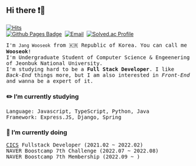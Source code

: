 ## Hi there ❗👋

[![Hits](https://hits.seeyoufarm.com/api/count/incr/badge.svg?url=https%3A%2F%2Fgithub.com%2Fwkddntjr1123%2Fhit-counter&count_bg=%2379C83D&title_bg=%23555555&icon=&icon_color=%23E7E7E7&title=hits&edge_flat=false)](https://hits.seeyoufarm.com)
<br/>
[![Github Pages Badge](https://img.shields.io/badge/Blog-2c384a?style=flat-square&logo=GitHub&logoColor=ffffff)](https://wkddntjr1123.github.io)&nbsp;
[![Email](http://img.shields.io/badge/-wkddntjr1123@gmail.com-4885ed?style=flat-square&logo=gmail&link=mailto:wkddntjr1123@gmail.com)](mailto:wkddntjr1123@gmail.com)&nbsp;
[![Solved.ac Profile](http://mazassumnida.wtf/api/mini/generate_badge?boj=wkddntjr1123)](https://solved.ac/wkddntjr1123)


<samp>I'm `Jang Wooseok` from 🇰🇷 Republic of Korea. You can call me **Wooseok**!  
I'm Undergraduate Student of Computer Science & Engeenering of Jeonbuk National University.  
I'm studying hard to be a **Full Stack Developer**. I like *Back-End* things more, but I am also interested in *Front-End* and wanna be a expert of it.  

### ✏️ I’m currently studying
<samp>Language: Javascript, TypeScript, Python, Java</samp>   
<samp>Framework: Express.JS, Django, Spring</samp>  

### 📌 I’m currently doing
<samp>[CICS](https://cics.center) Fullstack Developer (2021.02 ~ 2022.02)</samp>  
<samp>NAVER Boostcamp 7th Challenge (2022.07 ~ 2022.08)</samp>   
<samp>NAVER Boostcamp 7th Membership (2022.09 ~ )</samp>
